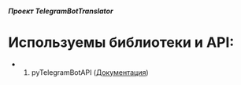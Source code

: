 ###### **Проект TelegramBotTranslator**

# **Используемы библиотеки и API:**
- 1. pyTelegramBotAPI ([Документация](https://pytba.readthedocs.io/en/latest/index.html))
